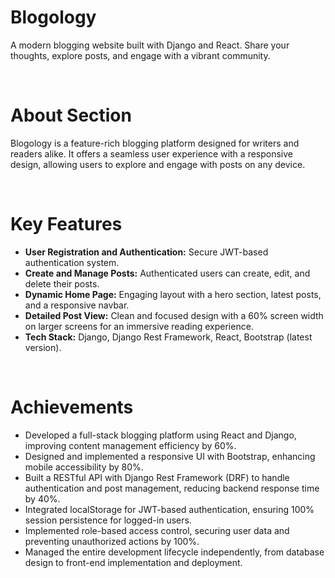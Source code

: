 <h1>Blogology</h1> 
<p>A modern blogging website built with Django and React. Share your thoughts, explore posts, and engage with a vibrant community.</p>
<br>

<h1>About Section</h1>
<p>Blogology is a feature-rich blogging platform designed for writers and readers alike. It offers a seamless user experience with a responsive design, allowing users to explore and engage with posts on any device.</p>
<br>

<h1>Key Features</h1>
<ul>
    <li><strong>User Registration and Authentication:</strong> Secure JWT-based authentication system.</li>
    <li><strong>Create and Manage Posts:</strong> Authenticated users can create, edit, and delete their posts.</li>
    <li><strong>Dynamic Home Page:</strong> Engaging layout with a hero section, latest posts, and a responsive navbar.</li>
    <li><strong>Detailed Post View:</strong> Clean and focused design with a 60% screen width on larger screens for an immersive reading experience.</li>
    <li><strong>Tech Stack:</strong> Django, Django Rest Framework, React, Bootstrap (latest version).</li>
</ul>
<br>

<h1>Achievements</h1>
<ul>
    <li>Developed a full-stack blogging platform using React and Django, improving content management efficiency by 60%.</li>
    <li>Designed and implemented a responsive UI with Bootstrap, enhancing mobile accessibility by 80%.</li>
    <li>Built a RESTful API with Django Rest Framework (DRF) to handle authentication and post management, reducing backend response time by 40%.</li>
    <li>Integrated localStorage for JWT-based authentication, ensuring 100% session persistence for logged-in users.</li>
    <li>Implemented role-based access control, securing user data and preventing unauthorized actions by 100%.</li>
    <li>Managed the entire development lifecycle independently, from database design to front-end implementation and deployment.</li>
</ul>
